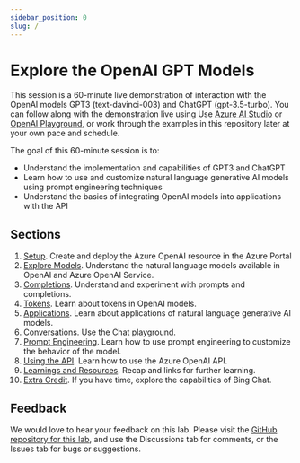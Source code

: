 ```yaml
---
sidebar_position: 0
slug: /
---
```


# Explore the OpenAI GPT Models

This session is a 60-minute live demonstration of interaction with the OpenAI models GPT3 (text-davinci-003) and ChatGPT (gpt-3.5-turbo). You can follow along with the demonstration live using Use [Azure AI Studio](https://oai.azure.com/portal) or [OpenAI Playground](https://platform.openai.com/playground), or work through the examples in this repository later at your own pace and schedule.

The goal of this 60-minute session is to:
  * Understand the implementation and capabilities of GPT3 and ChatGPT
  * Learn how to use and customize natural language generative AI models using prompt engineering techniques
  * Understand the basics of integrating OpenAI models into applications with the API

## Sections

1. [Setup](Setup). Create and deploy the Azure OpenAI resource in the Azure Portal
2. [Explore Models](Explore-Models). Understand the natural language models available in OpenAI and Azure OpenAI Service.
3. [Completions](Completions). Understand and experiment with prompts and completions.
4. [Tokens](Tokens). Learn about tokens in OpenAI models.
5. [Applications](Applications). Learn about applications of natural language generative AI models.
6. [Conversations](Conversations). Use the Chat playground.
7. [Prompt Engineering](Prompt-Engineering). Learn how to use prompt engineering to customize the behavior of the model.
8. [Using the API](Using-the-API). Learn how to use the Azure OpenAI API.
9. [Learnings and Resources](Learnings-and-Resources). Recap and links for further learning.
10. [Extra Credit](Extra-Credit). If you have time, explore the capabilities of Bing Chat.

## Feedback

We would love to hear your feedback on this lab. Please visit the [GitHub repository for this lab](https://github.com/revodavid/OpenAI-Lab-UCB), and use the Discussions tab for comments, or the Issues tab for bugs or suggestions.



  




  
